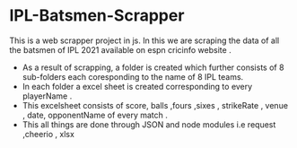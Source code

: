 # IPL-Batsmen-Scrapper

This is a web scrapper project in js. In this we are scraping the data of all the batsmen of  IPL 2021 available on espn cricinfo website .
- As a result of scrapping,  a folder is created  which further consists of 8 sub-folders each coresponding to the name of 8 IPL teams.
- In each folder a  excel sheet is created corresponding to every playerName . 
- This excelsheet consists of score, balls ,fours ,sixes , strikeRate , venue , date, opponentName of every match .
-  This all things are done through JSON and node modules i.e request ,cheerio , xlsx 
